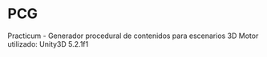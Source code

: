 # PCG
Practicum - Generador procedural de contenidos para escenarios 3D
Motor utilizado: Unity3D 5.2.1f1
